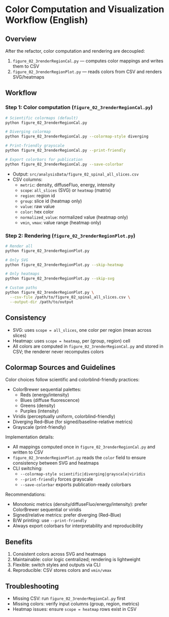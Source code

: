 # Color Computation and Visualization Workflow (English)

## Overview

After the refactor, color computation and rendering are decoupled:

1. `figure_02_3renderRegionCal.py` — computes color mappings and writes them to CSV
2. `figure_02_3renderRegionPlot.py` — reads colors from CSV and renders SVG/heatmaps

## Workflow

### Step 1: Color computation (`figure_02_3renderRegionCal.py`)

```bash
# Scientific colormaps (default)
python figure_02_3renderRegionCal.py

# Diverging colormap
python figure_02_3renderRegionCal.py --colormap-style diverging

# Print-friendly grayscale
python figure_02_3renderRegionCal.py --print-friendly

# Export colorbars for publication
python figure_02_3renderRegionCal.py --save-colorbar
```

- Output: `src/analysisData/figure_02_spinal_all_slices.csv`
- CSV columns:
  - `metric`: density, diffuseFluo, energy, intensity
  - `scope`: `all_slices` (SVG) or `heatmap` (matrix)
  - `region`: region id
  - `group`: slice id (heatmap only)
  - `value`: raw value
  - `color`: hex color
  - `normalized_value`: normalized value (heatmap only)
  - `vmin`, `vmax`: value range (heatmap only)

### Step 2: Rendering (`figure_02_3renderRegionPlot.py`)

```bash
# Render all
python figure_02_3renderRegionPlot.py

# Only SVG
python figure_02_3renderRegionPlot.py --skip-heatmap

# Only heatmaps
python figure_02_3renderRegionPlot.py --skip-svg

# Custom paths
python figure_02_3renderRegionPlot.py \
  --csv-file /path/to/figure_02_spinal_all_slices.csv \
  --output-dir /path/to/output
```

## Consistency

- SVG: uses `scope = all_slices`, one color per region (mean across slices)
- Heatmap: uses `scope = heatmap`, per (group, region) cell
- All colors are computed in `figure_02_3renderRegionCal.py` and stored in CSV; the renderer never recomputes colors

## Colormap Sources and Guidelines

Color choices follow scientific and colorblind-friendly practices:

- ColorBrewer sequential palettes:
  - Reds (energy/intensity)
  - Blues (diffuse fluorescence)
  - Greens (density)
  - Purples (intensity)
- Viridis (perceptually uniform, colorblind-friendly)
- Diverging Red–Blue (for signed/baseline-relative metrics)
- Grayscale (print-friendly)

Implementation details:

- All mappings computed once in `figure_02_3renderRegionCal.py` and written to CSV
- `figure_02_3renderRegionPlot.py` reads the `color` field to ensure consistency between SVG and heatmaps
- CLI switching:
  - `--colormap-style scientific|diverging|grayscale|viridis`
  - `--print-friendly` forces grayscale
  - `--save-colorbar` exports publication-ready colorbars

Recommendations:

- Monotonic metrics (density/diffuseFluo/energy/intensity): prefer ColorBrewer sequential or viridis
- Signed/relative metrics: prefer diverging (Red–Blue)
- B/W printing: use `--print-friendly`
- Always export colorbars for interpretability and reproducibility

## Benefits

1. Consistent colors across SVG and heatmaps
2. Maintainable: color logic centralized; rendering is lightweight
3. Flexible: switch styles and outputs via CLI
4. Reproducible: CSV stores colors and `vmin/vmax`

## Troubleshooting

- Missing CSV: run `figure_02_3renderRegionCal.py` first
- Missing colors: verify input columns (group, region, metrics)
- Heatmap issues: ensure `scope = heatmap` rows exist in CSV
